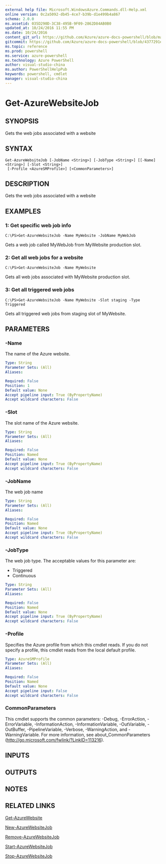 ```yaml
---
external help file: Microsoft.WindowsAzure.Commands.dll-Help.xml
online version: 0c2a5092-db45-4ce7-b39b-d1e499b4a867
schema: 2.0.0
ms.assetid: 035D290D-3C38-495B-9F09-2862D84AB0B0
updated_at: 10/24/2016 11:55 PM
ms.date: 10/24/2016
content_git_url: https://github.com/Azure/azure-docs-powershell/blob/master/azureps-cmdlets-docs/ServiceManagement/Azure.Compute/v3.0.0/Get-AzureWebsiteJob.md
gitcommit: https://github.com/Azure/azure-docs-powershell/blob/4377291ee360e58e2c1c5d644155daf6a0279055/azureps-cmdlets-docs/ServiceManagement/Azure.Compute/v3.0.0/Get-AzureWebsiteJob.md
ms.topic: reference
ms.prod: powershell
ms.service: azure-powershell
ms.technology: Azure PowerShell
author: visual-studio-china
ms.author: PowerShellHelpPub
keywords: powershell, cmdlet
manager: visual-studio-china
---
```


# Get-AzureWebsiteJob

## SYNOPSIS
Gets the web jobs associated with a website

## SYNTAX

```
Get-AzureWebsiteJob [-JobName <String>] [-JobType <String>] [[-Name] <String>] [-Slot <String>]
 [-Profile <AzureSMProfile>] [<CommonParameters>]
```

## DESCRIPTION
Gets the web jobs associated with a website

## EXAMPLES

### 1: Get specific web job info
```
C:\PS>Get-AzureWebsiteJob -Name MyWebsite -JobName MyWebJob
```

Gets a web job called MyWebJob from MyWebsite production slot.

### 2: Get all web jobs for a website
```
C:\PS>Get-AzureWebsiteJob -Name MyWebsite
```

Gets all web jobs associated with MyWebsite production slot.

### 3: Get all triggered web jobs
```
C:\PS>Get-AzureWebsiteJob -Name MyWebsite -Slot staging -Type Triggered
```

Gets all triggered web jobs from staging slot of MyWebsite.

## PARAMETERS

### -Name
The name of the Azure website.

```yaml
Type: String
Parameter Sets: (All)
Aliases: 

Required: False
Position: 1
Default value: None
Accept pipeline input: True (ByPropertyName)
Accept wildcard characters: False
```

### -Slot
The slot name of the Azure website.

```yaml
Type: String
Parameter Sets: (All)
Aliases: 

Required: False
Position: Named
Default value: None
Accept pipeline input: True (ByPropertyName)
Accept wildcard characters: False
```

### -JobName
The web job name

```yaml
Type: String
Parameter Sets: (All)
Aliases: 

Required: False
Position: Named
Default value: None
Accept pipeline input: True (ByPropertyName)
Accept wildcard characters: False
```

### -JobType
The web job type.
The acceptable values for this parameter are:

- Triggered
- Continuous

```yaml
Type: String
Parameter Sets: (All)
Aliases: 

Required: False
Position: Named
Default value: None
Accept pipeline input: True (ByPropertyName)
Accept wildcard characters: False
```

### -Profile
Specifies the Azure profile from which this cmdlet reads.
If you do not specify a profile, this cmdlet reads from the local default profile.

```yaml
Type: AzureSMProfile
Parameter Sets: (All)
Aliases: 

Required: False
Position: Named
Default value: None
Accept pipeline input: False
Accept wildcard characters: False
```

### CommonParameters
This cmdlet supports the common parameters: -Debug, -ErrorAction, -ErrorVariable, -InformationAction, -InformationVariable, -OutVariable, -OutBuffer, -PipelineVariable, -Verbose, -WarningAction, and -WarningVariable. For more information, see about_CommonParameters (http://go.microsoft.com/fwlink/?LinkID=113216).

## INPUTS

## OUTPUTS

## NOTES

## RELATED LINKS

[Get-AzureWebsite](xref:ServiceManagement/Azure.Compute/v3.0.0/Get-AzureWebsite.md)

[New-AzureWebsiteJob](xref:ServiceManagement/Azure.Compute/v3.0.0/New-AzureWebsiteJob.md)

[Remove-AzureWebsiteJob](xref:ServiceManagement/Azure.Compute/v3.0.0/Remove-AzureWebsiteJob.md)

[Start-AzureWebsiteJob](xref:ServiceManagement/Azure.Compute/v3.0.0/Start-AzureWebsiteJob.md)

[Stop-AzureWebsiteJob](xref:ServiceManagement/Azure.Compute/v3.0.0/Stop-AzureWebsiteJob.md)


